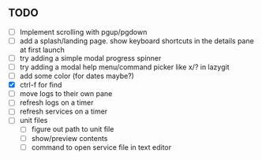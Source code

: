 ## TODO

- [ ] Implement scrolling with pgup/pgdown
- [ ] add a splash/landing page. show keyboard shortcuts in the details pane at first launch
- [ ] try adding a simple modal progress spinner
- [ ] try adding a modal help menu/command picker like x/? in lazygit
- [ ] add some color (for dates maybe?)
- [x] ctrl-f for find
- [ ] move logs to their own pane
- [ ] refresh logs on a timer
- [ ] refresh services on a timer
- [ ] unit files
  - [ ] figure out path to unit file
  - [ ] show/preview contents
  - [ ] command to open service file in text editor